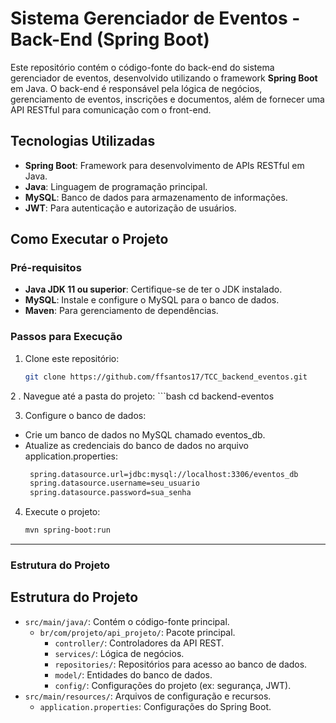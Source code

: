 # Sistema Gerenciador de Eventos - Back-End (Spring Boot)

Este repositório contém o código-fonte do back-end do sistema gerenciador de eventos, desenvolvido utilizando o framework **Spring Boot** em Java. O back-end é responsável pela lógica de negócios, gerenciamento de eventos, inscrições e documentos, além de fornecer uma API RESTful para comunicação com o front-end.

## Tecnologias Utilizadas
- **Spring Boot**: Framework para desenvolvimento de APIs RESTful em Java.
- **Java**: Linguagem de programação principal.
- **MySQL**: Banco de dados para armazenamento de informações.
- **JWT**: Para autenticação e autorização de usuários.

## Como Executar o Projeto

### Pré-requisitos
- **Java JDK 11 ou superior**: Certifique-se de ter o JDK instalado.
- **MySQL**: Instale e configure o MySQL para o banco de dados.
- **Maven**: Para gerenciamento de dependências.

### Passos para Execução
1. Clone este repositório:
   ```bash
   git clone https://github.com/ffsantos17/TCC_backend_eventos.git
2 . Navegue até a pasta do projeto:
    ```bash
    cd backend-eventos

3. Configure o banco de dados:
 - Crie um banco de dados no MySQL chamado eventos_db.
 - Atualize as credenciais do banco de dados no arquivo application.properties:
     ```bash
      spring.datasource.url=jdbc:mysql://localhost:3306/eventos_db
      spring.datasource.username=seu_usuario
      spring.datasource.password=sua_senha

4. Execute o projeto:
     ```bash
     mvn spring-boot:run


---

### **Estrutura do Projeto**

## Estrutura do Projeto
- `src/main/java/`: Contém o código-fonte principal.
  - `br/com/projeto/api_projeto/`: Pacote principal.
    - `controller/`: Controladores da API REST.
    - `services/`: Lógica de negócios.
    - `repositories/`: Repositórios para acesso ao banco de dados.
    - `model/`: Entidades do banco de dados.
    - `config/`: Configurações do projeto (ex: segurança, JWT).
- `src/main/resources/`: Arquivos de configuração e recursos.
  - `application.properties`: Configurações do Spring Boot.
